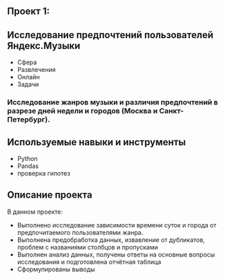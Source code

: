 ## Проект 1:

## Исследование предпочтений пользователей Яндекс.Музыки
- Сфера
- Развлечения
- Онлайн
- Задачи
### Исследование жанров музыки и различия предпочтений в разрезе дней недели и городов (Москва и Санкт-Петербург).
## Используемые навыки и инструменты
- Python
- Pandas
- проверка гипотез

## Описание проекта
В данном проекте:

- Выполнено исследование зависимости времени суток и города от предпочитаемого пользователями жанра.
- Выполнена предобработка данных, извавление от дубликатов, проблем с названиями столбцов и пропусками
- Выполнен анализ данных, получены ответы на основные вопросы исследования и подготовлена отчётная таблица
- Сформулированы выводы
